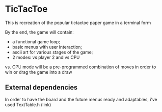 # TicTacToe

This is recreation of the popular tictactoe paper game in a terminal form

By the end, the game will contain:

- a functional game loop;
- basic menus with user interaction;
- ascii art for various stages of the game;
- 2 modes: vs player 2 and vs CPU

vs. CPU mode will be a pre-programmed combination of moves in order to win or drag the game into a draw

## External dependencies
In order to have the board and the future menus ready and adaptables, i've used TextTable.h (link)